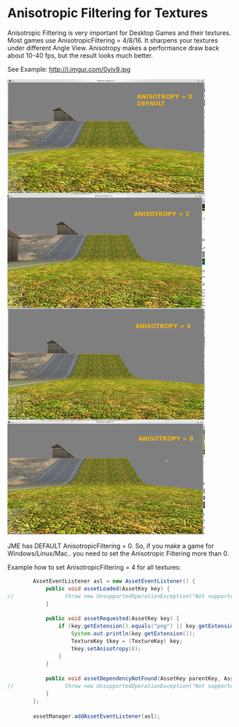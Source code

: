 Anisotropic Filtering for Textures
==================================

Anisotropic Filtering is very important for Desktop Games and their
textures. Most games use AnisotropicFiltering = 4/8/16. It sharpens your
textures under different Angle View. Anisotropy makes a performance draw
back about 10-40 fps, but the result looks much better.

See Example: <http://i.imgur.com/0yiv9.jpg>

![anisotropy\_example\_mifth\_01.jpg](../../../images/jme3/advanced/anisotropy_example_mifth_01.jpg)

JME has DEFAULT AnisotropicFiltering = 0. So, if you make a game for
Windows/Linux/Mac.. you need to set the Anisotropic Filtering more than
0.

Example how to set AnisotropicFiltering = 4 for all textures:

```java
        AssetEventListener asl = new AssetEventListener() {
            public void assetLoaded(AssetKey key) {
//                throw new UnsupportedOperationException("Not supported yet.");
            }

            public void assetRequested(AssetKey key) {
                if (key.getExtension().equals("png") || key.getExtension().equals("jpg") || key.getExtension().equals("dds")) {
                    System.out.println(key.getExtension());
                    TextureKey tkey = (TextureKey) key;
                    tkey.setAnisotropy(8);
                }
            }

            public void assetDependencyNotFound(AssetKey parentKey, AssetKey dependentAssetKey) {
//                throw new UnsupportedOperationException("Not supported yet.");
            }
        };

        assetManager.addAssetEventListener(asl);
```
